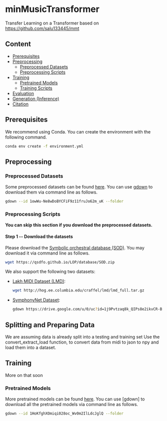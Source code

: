 # minMusicTransformer
Transfer Learning on a Transformer based on https://github.com/salu133445/mmt

## Content


- [Prerequisites](#prerequisites)
- [Preprocessing](#preprocessing)
  - [Preprocessed Datasets](#preprocessed-datasets)
  - [Preprocessing Scripts](#preprocessing-scripts)
- [Training](#training)
  - [Pretrained Models](#pretrained-models)
  - [Training Scripts](#training-scripts)
- [Evaluation](#evaluation)
- [Generation (Inference)](#generation-inference)
- [Citation](#citation)

## Prerequisites

We recommend using Conda. You can create the environment with the following command.

```sh
conda env create -f environment.yml
```

## Preprocessing

### Preprocessed Datasets

Some preprocessed datasets can be found [here](https://drive.google.com/drive/folders/1owWu-Ne8wDoBYCFiF9z11fruJo62m_uK?usp=share_link). You can use [gdown](https://github.com/wkentaro/gdown) to download them via command line as follows.

```sh
gdown --id 1owWu-Ne8wDoBYCFiF9z11fruJo62m_uK --folder
```

### Preprocessing Scripts

__You can skip this section if you download the preprocessed datasets.__

#### Step 1 -- Download the datasets

Please download the [Symbolic orchestral database (SOD)](https://qsdfo.github.io/LOP/database.html). You may download it via command line as follows.

```sh
wget https://qsdfo.github.io/LOP/database/SOD.zip
```

We also support the following two datasets:

- [Lakh MIDI Dataset (LMD)](https://qsdfo.github.io/LOP/database.html):

  ```sh
  wget http://hog.ee.columbia.edu/craffel/lmd/lmd_full.tar.gz
  ```

- [SymphonyNet Dataset](https://symphonynet.github.io/):

  ```sh
  gdown https://drive.google.com/u/0/uc?id=1j9Pvtzaq8k_QIPs8e2ikvCR-BusPluTb&export=download
  ```

## Splitting and Preparing Data

We are assuming data is already split into a testing and training set
Use the convert_extract_load function, to convert data from midi to json to npy and load them into a dataset.

## Training

More on that soon

### Pretrained Models

More pretrained models can be found [here](https://drive.google.com/drive/folders/1HoKfghXOmiqi028oc_Wv0m2IlLdcJglQ?usp=share_link). You can use [gdown] to download all the pretrained models via command line as follows.

```sh
gdown --id 1HoKfghXOmiqi028oc_Wv0m2IlLdcJglQ --folder
```
